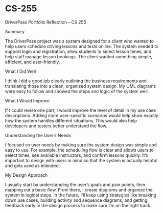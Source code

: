 # CS-255
DriverPass Portfolio Reflection – CS 255

Summary

The DriverPass project was a system designed for a client who wanted to help users schedule driving lessons and tests online. The system needed to support login and registration, allow students to select lesson times, and help staff manage lesson bookings. The client wanted something simple, efficient, and user-friendly.

What I Did Well

I think I did a good job clearly outlining the business requirements and translating those into a clean, organized system design. My UML diagrams were easy to follow and showed the steps and logic of the system well.

What I Would Improve

If I could revise one part, I would improve the level of detail in my use case descriptions. Adding more user-specific scenarios would help show exactly how the system handles different situations. This would also help developers and testers better understand the flow.

Understanding the User’s Needs

I focused on user needs by making sure the system design was simple and easy to use. For example, the scheduling flow is clear and allows users to select times, see available instructors, and confirm lessons quickly. It’s important to design with users in mind so that the system is actually helpful and gets used as intended.

My Design Approach

I usually start by understanding the user’s goals and pain points, then mapping out a basic flow. From there, I create diagrams and organize the system in logical steps. In the future, I’ll keep using strategies like breaking down use cases, building activity and sequence diagrams, and getting feedback early in the design process to make sure I’m on the right track.
